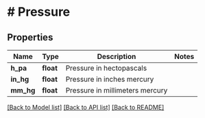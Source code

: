 # # Pressure

## Properties

Name | Type | Description | Notes
------------ | ------------- | ------------- | -------------
**h_pa** | **float** | Pressure in hectopascals |
**in_hg** | **float** | Pressure in inches mercury |
**mm_hg** | **float** | Pressure in millimeters mercury |

[[Back to Model list]](../../README.md#models) [[Back to API list]](../../README.md#endpoints) [[Back to README]](../../README.md)
